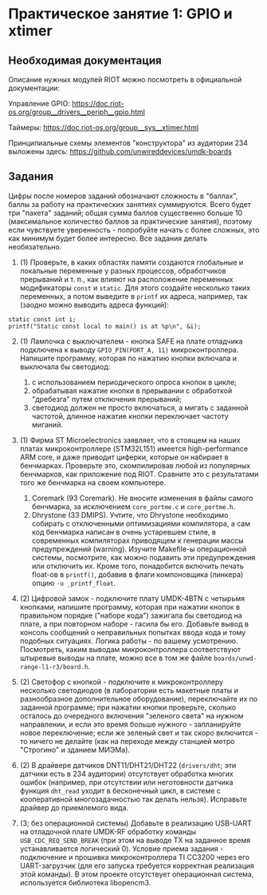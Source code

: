 # Практическое занятие 1: GPIO и xtimer

## Необходимая документация

Описание нужных модулей RIOT можно посмотреть в официальной документации:

Управление GPIO: https://doc.riot-os.org/group__drivers__periph__gpio.html

Таймеры: https://doc.riot-os.org/group__sys__xtimer.html

Принципиальные схемы элементов "конструктора" из аудитории 234 выложены здесь: https://github.com/unwireddevices/umdk-boards

## Задания

Цифры после номеров заданий обозначают сложность в "баллах", баллы за работу на практических занятиях суммируются. Всего будет три "пакета" заданий; общая сумма баллов существенно больше 10 (максимальное количество баллов за практические занятия), поэтому если чувствуете уверенность - попробуйте начать с более сложных, это как минимум будет более интересно. Все задания делать необязательно.

1. (1) Проверьте, в каких областях памяти создаются глобальные и локальные переменные у разных процессов, обработчиков прерываний и т. п., как влияют на расположение переменных модификаторы `const` и `static`. Для этого создайте несколько таких переменных, а потом выведите в `printf` их адреса, например, так (заодно можно выводить адреса функций):
```
static const int i;
printf("Static const local to main() is at %p\n", &i);
```

2. (1) Лампочка с выключателем - кнопка SAFE на плате отладчика подключена к выводу `GPIO_PIN(PORT_A, 11)` микроконтроллера. Напишите программу, которая по нажатию кнопки включала и выключала бы светодиод:
    1. с использованием периодического опроса кнопок в цикле;
    2. обрабатывая нажатие кнопки в прерывании с обработкой "дребезга" путем отключения прерываний;
    3. светодиод должен не просто включаться, а мигать с заданной частотой, длинное нажатие кнопки переключает частоту миганий.

3. (1) Фирма ST Microelectronics заявляет, что в стоящем на наших платах микроконтроллере (STM32L151) имеется high-performance ARM core, и даже приводит циферки, которые он набирает в бенчмарках. Проверьте это, скомпилировав любой из популярных бенчмарков, как приложение под RIOT. Сравните это с результатами того же бенчмарка на своем компьютере.
    1. Coremark (93 Coremark). Не вносите изменения в файлы самого бенчмарка, за исключением `core_portme.c` и `core_portme.h`.
    2. Dhrystone (33 DMIPS). Учтите, что Dhrystone необходимо собирать с отключенными оптимизациями компилятора, а сам код бенчмарка написан в очень устаревшем стиле, в современных компиляторах приводящем к генерации массы предупреждений (warning). Изучите Makefile-ы операционной системы, посмотрите, как можно подавить эти предупреждения или отключить их. Кроме того, понадобится включить печать float-ов в `printf()`, добавив в флаги компоновщика (линкера) опцию `-u _printf_float`.

4. (2) Цифровой замок - подключите плату UMDK-4BTN с четырьмя кнопками, напишите программу, которая при нажатии кнопок в правильном порядке ("наборе кода") зажигала бы светодиод на плате, а при повторном наборе - гасила бы его. Добавьте вывод в консоль сообщений о неправильных попытках ввода кода и тому подобных ситуациях. Логика работы - по вашему усмотрению. Посмотреть, каким выводам микроконтроллера соответствуют штыревые выводы на плате, можно все в том же файле `boards/unwd-range-l1-r3/board.h`.

5. (2) Светофор с кнопкой - подключите к микроконтроллеру несколько светодиодов (в лаборатории есть макетные платы и разнообразное дополнительное оборудование), переключайте их по заданной программе; при нажатии кнопки проверьте, сколько осталось до очередного включения "зеленого света" на нужном направлении, и если это время больше нужного - запланируйте новое переключение; если же зеленый свет и так скоро включится - то ничего не делайте (как на переходе между станцией метро "Строгино" и зданием МИЭМа).

6. (2) В драйвере датчиков DNT11/DHT21/DHT22 (`drivers/dht`; эти датчики есть в 234 аудитории) отсутствует обработка многих ошибок (например, при отсутствии или неготовности датчика функция `dht_read` уходит в бесконечный цикл, в системе с кооперативной многозадачностью так делать нельзя). Исправьте драйвер до приемлемого вида.

7. (3; без операционной системы) Добавьте в реализацию USB-UART на отладочной плате UMDK-RF обработку команды `USB_CDC_REQ_SEND_BREAK` (при этом на выводе TX на заданное время устанавливается логический 0). Условие приема задания - подключение и прошивка микроконтроллера TI CC3200 через его UART-загрузчик (для его запуска требуется корректная реализация этой команды). В этом проекте отсутствует операционная система, используется библиотека libopencm3.
